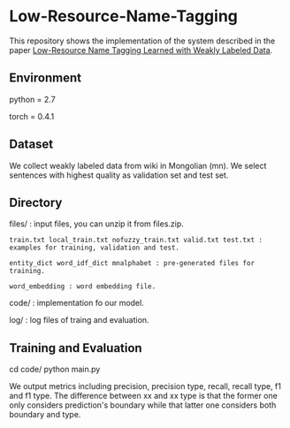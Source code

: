 # Low-Resource-Name-Tagging

This repository shows the implementation of the system described in the paper 
[Low-Resource Name Tagging Learned with Weakly Labeled Data](https://www.aclweb.org/anthology/D19-1025.pdf).

## Environment

python = 2.7

torch = 0.4.1


## Dataset

We collect weakly labeled data from wiki in Mongolian (mn). We select sentences with highest quality as validation set and test set.

## Directory

files/ : input files, you can unzip it from files.zip.

    train.txt local_train.txt nofuzzy_train.txt valid.txt test.txt : examples for training, validation and test.

    entity_dict word_idf_dict mnalphabet : pre-generated files for training.

    word_embedding : word embedding file.

code/ : implementation fo our model.

log/ : log files of traing and evaluation.

## Training and Evaluation

cd code/
python main.py

We output metrics including precision, precision type, recall, recall type, f1 and f1 type. The difference between xx and xx type is that the former one only considers prediction's boundary while that latter one considers both boundary and type.




